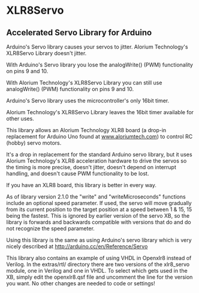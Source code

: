 # XLR8Servo
## Accelerated Servo Library for Arduino

Arduino's Servo library causes your servos to jitter.
Alorium Technology's XLR8Servo Library doesn't jitter.

With Arduino's Servo library you lose the analogWrite() (PWM) functionality on pins 9 and 10.

With Alorium Technology's XLR8Servo Library you can still use analogWrite() (PWM) functionality on pins 9 and 10.

Arduino's Servo library uses the microcontroller's only 16bit timer.

Alorium Technology's XLR8Servo Library leaves the 16bit timer available for other uses.

This library allows an Alorium Technology XLR8 board (a drop-in replacement for Arduino Uno found at www.aloriumtech.com) to control RC (hobby) servo motors.

It's a drop in replacement for the standard Arduino servo library, but it uses Alorium Technology's XLR8 acceleration hardware to drive the servos so the timing is more precise, doesn't jitter, doesn't depend on interrupt handling, and doesn't cause PWM functionality to be lost.

If you have an XLR8 board, this library is better in every way.

As of library version 2.1.0 the "write" and "writeMicroseconds" functions include an optional speed parameter. If used, the servo will move gradually from its current position to the target position at a speed between 1 & 15, 15 being the fastest. This is ignored by earlier version of the servo XB, so the library is forwards and backwards compatible with versions that do and do not recognize the speed parameter.

Using this library is the same as using Arduino's servo library which is very nicely described at http://arduino.cc/en/Reference/Servo

This library also contains an example of using VHDL in Openxlr8 instead of Verilog. In the extras/rtl/ directory there are two versions of the xlr8_servo module, one in Verilog and one in VHDL. To select which gets used in the XB, simply edit the openxlr8.qsf file and uncomment the line for the version you want. No other changes are needed to code or settings!


